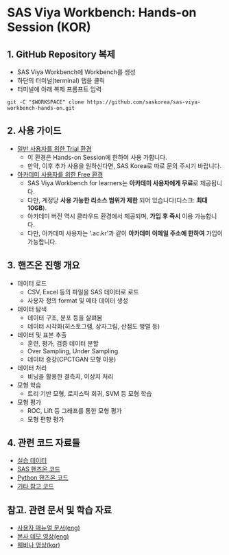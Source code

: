 # **SAS Viya Workbench: Hands-on Session (KOR)**

## **1. GitHub Repository 복제**
 - SAS Viya Workbench에 Workbench를 생성
 - 하단의 터미널(terminal) 탭을 클릭
 - 터미널에 아래 복제 프롬프트 입력
```
git -C "$WORKSPACE" clone https://github.com/saskorea/sas-viya-workbench-hands-on.git
```

## **2. 사용 가이드**

- [일반 사용자를 위한 Trial 환경](https://engage-wmt001.workbench.sas.com)
  - 이 환경은 Hands-on Session에 한하여 사용 가합니다.
  - 만약, 이후 추가 사용을 원하신다면, SAS Korea로 따로 문의 주시기 바랍니다.
- [아카데미 사용자를 위한 Free 환경](https://www.sas.com/en_us/software/viya-workbench-for-learners.html)
  - SAS Viya Workbench for learners는 **아카데미 사용자에게 무료**로 제공됩니다.
  - 다만, 계정당 **사용 가능한 리소스 범위가 제한** 되어 있습니다(디스크: **최대 10GB**).
  - 아카데미 버전 역시 클라우드 환경에서 제공되며, **가입 후 즉시** 이용 가능합니다.
  - 다만, 아카데미 사용자는 '.ac.kr'과 같이 **아카데미 이메일 주소에 한하여** 가입이 가능합니다.


## **3. 핸즈온 진행 개요**
- 데이터 로드
  - CSV, Excel 등의 파일을 SAS 데이터로 로드
  - 사용자 정의 format 및 메타 데이터 생성
- 데이터 탐색
  - 데이터 구조, 분포 등을 살펴봄
  - 데이터 시각화(히스토그램, 상자그림, 산점도 행렬 등)
- 데이터 및 표본 추출
  - 훈련, 평가, 검증 데이터 분할
  - Over Sampling, Under Sampling
  - 데이터 증강(CPCTGAN 모형 이용)
- 데이터 처리
  - 비닝을 활용한 결측치, 이상치 처리
- 모형 학습
  - 트리 기반 모형, 로지스틱 회귀, SVM 등 모형 학습
- 모형 평가
  - ROC, Lift 등 그래프를 통한 모형 평가
  - 모형 편향 평가


## **4. 관련 코드 자료들**

- [실습 데이터](https://github.com/saskorea/sas-viya-workbench-hands-on/tree/main/01.%20RAW%20%EB%8D%B0%EC%9D%B4%ED%84%B0)
- [SAS 핸즈온 코드](https://github.com/saskorea/sas-viya-workbench-hands-on/tree/main/03.%20SAS%20%ED%95%B8%EC%A6%88%EC%98%A8%20%EC%BD%94%EB%93%9C)
- [Python 핸즈온 코드](https://github.com/saskorea/sas-viya-workbench-hands-on/tree/main/04.%20Python%20%ED%95%B8%EC%A6%88%EC%98%A8%20%EC%BD%94%EB%93%9C)
- [기타 참고 코드](https://github.com/saskorea/sas-viya-workbench-hands-on/tree/main/00.%20%EC%B0%B8%EA%B3%A0%20%EC%BD%94%EB%93%9C)


## **참고. 관련 문서 및 학습 자료**

- [사용자 매뉴얼 문서(eng)](https://documentation.sas.com/doc/en/workbenchcdc/v_001/workbenchwlcm/home.htm)
- [본사 데모 영상(eng)](https://www.youtube.com/playlist?list=PLVV6eZFA22QzkSYKD4vbZFkq3VYDWvcb_)
- [웨비나 영상(kor)](https://www.sas.com/ko_kr/events/2024/idg-workbench-webinar.html)
